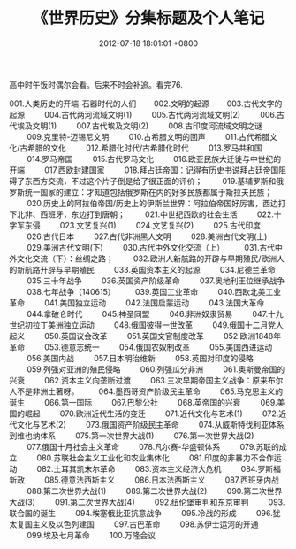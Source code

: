 ﻿---
layout: post
title:  "《世界历史》分集标题及个人笔记"
date:   2012-07-18 18:01:01 +0800
categories: reviews
---
高中时午饭时偶尔会看。后来不时会补追。看完76.  
  
001.人类历史的开端-石器时代的人们　　
002.文明的起源　　
003.古代文字的起源
　　
004.古代两河流域文明(1)
　　
005.古代两河流域文明(2)
　　
006.古代埃及文明(1)
　　
007.古代埃及文明(2)
　　
008.古印度河流域文明之谜
　　
009.克里特-迈锡尼文明
　　
010.古希腊文明的回声
　　
011.古代希腊文化/古希腊的文化
　　
012.希腊化时代/古希腊化时代
　　
013.罗马共和国
　　
014.罗马帝国
　　
015.古代罗马文化
　　
016.欧亚民族大迁徙与中世纪的开端
　　
017.西欧封建国家
　　
018.拜占廷帝国：记得有历史书说拜占廷帝国阻碍了东西方交流，不过这个片子倒是给了很正面的评价；
　　
019.基辅罗斯和俄罗斯统一国家的建立：才知道包括俄罗斯在内的好多民族都属于斯拉夫民族；
　　
020.历史上的阿拉伯帝国/历史上的伊斯兰世界：阿拉伯帝国好厉害，西边打下北非、西班牙，东边打到唐朝；
　　
021.中世纪西欧的社会生活
　　
022.十字军东侵
　　
023.文艺复兴(1)
　　
024.文艺复兴(2)
　　
025.古代印度
　　
026.古代日本
　　
027.古代非洲黑人文明
　　
028.美洲古代文明(上)
　　
029.美洲古代文明(下)
　　
030.古代中外文化交流（上）
　　
031.古代中外文化交流（下）：丝绸之路；
　　
032.欧洲人新航路的开辟与早期殖民/欧洲人的新航路开辟与早期殖民
　　
033.英国资本主义的起源
　　
034.尼德兰革命
　　
035.三十年战争
　　
036.英国资产阶级革命
　　
037.奥地利王位继承战争
　　
038.七年战争（140615）
　　
039.英国工业革命
　　
040.西欧北美工业革命
　　
041.美国独立运动
　　
042.法国启蒙运动
　　
043.法国大革命
　　
044.拿破仑时代
　　
045.神圣同盟
　　
046.非洲奴隶贸易
　　
047.十九世纪初拉丁美洲独立运动
　　
048.俄国彼得一世改革
　　
049.俄国十二月党人起义
　　
050.英国议会改革
　　
051.英国文官制度改革
　　
052.欧洲1848年革命
　　
053.德意志统一
　　
054.俄国农奴制改革
　　
055.美国西进运动
　　
056.美国内战
　　
057.日本明治维新
　　
058.英国对印度的侵略
　　
059.列强对亚洲的殖民侵略
　　
060.列强瓜分非洲
　　
061.奥斯曼帝国的兴衰
　　
062.资本主义向垄断过渡
　　
063.三次早期帝国主义战争：原来布尔人不是非洲土著呀。
　　
064.墨西哥资产阶级民主革命
　　
065.马克思主义的诞生
　　
066.第一国际
　　
067.巴黎公社
　　
068.英帝国的兴衰
　　
069.美国的崛起
　　
070.欧洲近代生活的变迁
　　
071.近代文化与艺术(1)
　　
072.近代文化与艺术(2)
　　
073.俄国资产阶级民主革命
　　
074.从威斯特伐利亚体系到维也纳体系
　　
075.第一次世界大战(1)
　　
076.第一次世界大战(2)
　　
077.俄国十月社会主义革命
　　
078.凡尔赛-华盛顿体系
　　
079.苏联的成立
　　
080.苏联社会主义工业化和农业集体化
　　
081.印度的非暴力不合作运动
　　
082.土耳其凯末尔革命
　　
083.资本主义经济大危机
　　
084.罗斯福新政
　　
085.德意法西斯主义
　　
086.日本法西斯主义
　　
087.西班牙内战
　　
088.第二次世界大战(1)
　　
089.第二次世界大战(2)
　　
090.第二次世界大战(3)
　　
091.第二次世界大战(4)
　　
092.纽伦堡审判和东京审判
　　
093.联合国的诞生
　　
094.埃塞俄比亚抗意战争
　　
095.冷战的形成
　　
096.犹太复国主义及以色列建国
　　
097.古巴革命
　　
098.苏伊士运河的开通
　　
099.埃及七月革命
　　
100.万隆会议